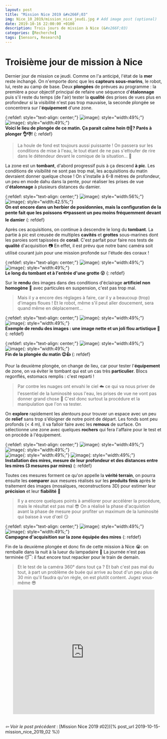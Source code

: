 ```yaml
---
layout: post
title: "Mission Nice 2019 &#x266F;03"
img: Nice_10_2019/mission_nice_jeudi.jpg # Add image post (optional)
date: 2019-10-16 22:00:00 +0100
description: Trois jours de mission à Nice (&#x266F;03)
categories: [Recherche]
tags: [Sensors, Research]
--- 
```



# Troisième jour de mission à Nice

Dernier jour de mission ce jeudi. Comme on l'a anticipé, l'état de la **mer** reste inchangé. On n'emporte donc que les **capteurs sous-marins**, le robot, lui, reste au camp de base. Deux **plongées** de prévues au programme : la première a pour objectif principal de refaire une séquence d'**étalonnage** puis s'il reste du temps (de l'air) tester la **qualité** des prises de vues plus en profondeur si la visibilité n'est pas trop mauvaise, la seconde plongée se concentrera sur l'**équipement** d'une zone. 

  
{:refdef: style="text-align: center;"}
![image]({{site.baseurl}}/assets/img/Nice_10_2019/lieu_plongee_jeudi_matin.jpg){: style="width:49%;"} ![image]({{site.baseurl}}/assets/img/Nice_10_2019/plongee_jeudi_01.jpg){: style="width:49%;"}<br/>
**Voici le lieu de plongée de ce matin. Ça parait calme hein 🙄🌴? Parés à plonger 👌👎!**
{: refdef}

> La houle de fond est toujours aussi puissante ! On passera sur les conditions de mise à l'eau, le tout étant de ne pas s'ettoufer de rire dans le détendeur devant le comique de la situation... 🤣 

La zone est un **tombant**, d'abord progressif puis à ça descend **à pic**. Les conditions de visibilité ne sont pas trop mal, les acquisitions du matin devraient donner quelque chose ! On s'installe à 6-8 mètres de profondeur, un peu en mode dahu dans la pente, pour réaliser les prises de vue d'**étalonnage** à plusieurs distances du damier.


{:refdef: style="text-align: center;"}
![image]({{site.baseurl}}/assets/img/Nice_10_2019/plongee_jeudi_02.jpg){: style="width:56%;"} ![image]({{site.baseurl}}/assets/img/Nice_10_2019/plongee_jeudi_03.jpg){: style="width:42.5%;"}<br/>
**On est encore dans un herbier de posidonnies, mais la configuration de la pente fait que les poissons 🐟passent un peu moins fréquemment devant le damier**
{: refdef}


Après ces acquisitions, on continue à descendre le long du **tombant**. La partie à pic est creusée de multiples **cavités** et **grottes** sous-marines dont les paroies sont tapissées de **corail**. C'est parfait pour faire nos tests de **qualité** d'acquisition 📷 En effet, il est prévu que notre banc caméra soit utilisé courant juin pour une mission profonde sur l'étude des coraux !

{:refdef: style="text-align: center;"}
![image]({{site.baseurl}}/assets/img/Nice_10_2019/plongee_jeudi_04.jpg){: style="width:49%;"} ![image]({{site.baseurl}}/assets/img/Nice_10_2019/plongee_jeudi_05.jpg){: style="width:49%;"}<br/>
**Le long du tombant et à l'entrée d'une grotte 😮**
{: refdef}

Sur le **rendu** des images dans des conditions d'éclairage **artificiel non homogène** 🔦 avec particules en suspension, c'est pas trop mal. 

> Mais il y a encore des réglages à faire, car il y a beaucoup (trop) d'images floues ! Et le robot, même s'il peut aller doucement, sera quand même en déplacement...

{:refdef: style="text-align: center;"}
![image]({{site.baseurl}}/assets/img/Nice_10_2019/plongee_jeudi_06.jpg){: style="width:49%;"} ![image]({{site.baseurl}}/assets/img/Nice_10_2019/plongee_jeudi_07.jpg){: style="width:49%;"}<br/>
**Exemple de rendu des images : une image nette et un joli flou artistique 🧐**
{: refdef}

{:refdef: style="text-align: center;"}
![image]({{site.baseurl}}/assets/img/Nice_10_2019/plongee_jeudi_08.jpg){: style="width:49%;"} ![image]({{site.baseurl}}/assets/img/Nice_10_2019/plongee_jeudi_09.jpg){: style="width:49%;"}<br/>
**Fin de la plongée du matin 😉👍**
{: refdef}


Pour la deuxième plongée, on change de lieu, car pour tester l'**équipement** de zone, on va éviter le tombant qui est un cas très **particulier**. Blocs regonflés, estomacs remplis : c'est reparti ! 

> Par contre les nuages ont envahi le ciel ☁️ ce qui va nous priver de l'essentiel de la luminosité sous l'eau, les prises de vue ne vont pas donner grand chose 🙁 C'est donc surtout la procédure et la manipulation que l'on va tester.

On **explore** rapidement les alentours pour trouver un espace avec un peu de **relief** sans trop s'éloigner de notre point de départ. Les fonds sont peu profonds (< 4 m), il va falloir faire avec les **remous** de surface. On sélectionne une zone avec quelques **rochers** qui fera l'affaire pour le test et on procède à l'équipement.

{:refdef: style="text-align: center;"}
![image]({{site.baseurl}}/assets/img/Nice_10_2019/plongee_jeudi_10.jpg){: style="width:49%;"} ![image]({{site.baseurl}}/assets/img/Nice_10_2019/plongee_jeudi_11.jpg){: style="width:49%;"}<br/>
![image]({{site.baseurl}}/assets/img/Nice_10_2019/plongee_jeudi_12.jpg){: style="width:49%;"} ![image]({{site.baseurl}}/assets/img/Nice_10_2019/plongee_jeudi_13.jpg){: style="width:49%;"}<br/>
**Installation des mires, mesure de leur profondeur et des distances entre les mires (3 mesures par mires)**
{: refdef}
 
Toutes ces mesures forment ce qu'on appelle la **vérité terrain**, on pourra ensuite les **comparer** aux mesures réalisés sur les **produits finis** après le traitement des images (mosaïques, reconstructions 3D) pour estimer leur **précision** et leur **fiabilité** 🧐
 
> Il y a encore quelques points à améliorer pour accélérer la procédure, mais le résultat est pas mal 😎 On a réalisé la phase d'acquistion avant la phase de mesure pour profiter un maximum de la luminosité qui baisse à vue d'&oelig;il 😏 
 
{:refdef: style="text-align: center;"}
![image]({{site.baseurl}}/assets/img/Nice_10_2019/plongee_jeudi_14.jpg){: style="width:49%;"} ![image]({{site.baseurl}}/assets/img/Nice_10_2019/plongee_jeudi_15.jpg){: style="width:49%;"}<br/>
**Campagne d'acquisition sur la zone équipée des mires**
{: refdef}
 
  
Fin de la deuxième plongée et donc fin de cette mission à Nice 😭: on remballe dans la nuit à la lueur du lampadaire 🌙 La journée n'est pas terminée 😴: il faut encore tout repacker pour le train de demain.  

> Et le test de la caméra 360° dans tout ça ? Et bah c'est pas mal du tout, à part un problème de buée qui arrive au bout d'un peu plus de 30 min qu'il faudra qu'on règle, on est plutôt content. Jugez vous-même 😎 

<center>
<iframe style="width: 90%; min-height:400px;" src="https://www.youtube.com/embed/CyKTRCqloiE" frameborder="0" allow="accelerometer; autoplay; encrypted-media; gyroscope; picture-in-picture" allowfullscreen></iframe>
</center>



<br/> *&#x21E6; Voir le post précédent* : [Mission Nice 2019 &#x266F;02]({% post_url 2019-10-15-mission_nice_2019_02 %})








